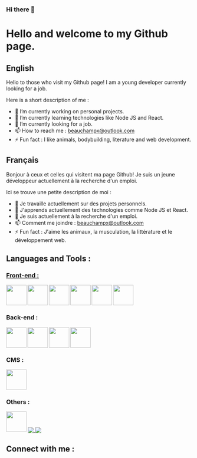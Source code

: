 ### Hi there 👋

<h1>Hello and welcome to my Github page.</h1>

<h2>English</h2>

Hello to those who visit my Github page! I am a young developer currently looking for a job.

Here is a short description of me :

- 🔭 I’m currently working on personal projects.
- 🌱 I’m currently learning technologies like Node JS and React.
- 👯 I’m currently looking for a job.
- 📫 How to reach me : beauchampx@outlook.com
- ⚡ Fun fact : I like animals, bodybuilding, literature and web development.

<h2>Français</h2>

Bonjour à ceux et celles qui visitent ma page Github! Je suis un jeune développeur actuellement à la recherche d'un emploi.

Ici se trouve une petite description de moi :

- 🔭 Je travaille actuellement sur des projets personnels.
- 🌱 J'apprends actuellement des technologies comme Node JS et React.
- 👯 Je suis actuellement à la recherche d'un emploi.
- 📫 Comment me joindre : beauchampx@outlook.com
- ⚡ Fun fact : J'aime les animaux, la musculation, la littérature et le développement web.

<h2>Languages and Tools :</h2>
<h3 style="text-decoration: underline;">Front-end :</h3>

<img align="left" width="55px" src="https://cdn.jsdelivr.net/gh/devicons/devicon/icons/html5/html5-original.svg" />

<img align="left" width="55px" src="https://cdn.jsdelivr.net/gh/devicons/devicon/icons/css3/css3-original.svg" />

<img align="left" width="55px" src="https://cdn.jsdelivr.net/gh/devicons/devicon/icons/javascript/javascript-original.svg" />

<img align="left" width="55px" src="https://cdn.jsdelivr.net/gh/devicons/devicon/icons/sass/sass-original.svg" />

<img align="left" width="55px" src="https://cdn.jsdelivr.net/gh/devicons/devicon/icons/tailwindcss/tailwindcss-plain.svg" />

<img  width="55px" src="https://cdn.jsdelivr.net/gh/devicons/devicon/icons/bootstrap/bootstrap-original.svg" />

<h3>Back-end :</h3>

<img align="left" width="55px" src="https://cdn.jsdelivr.net/gh/devicons/devicon/icons/php/php-original.svg" />

<img align="left" width="55px" src="https://cdn.jsdelivr.net/gh/devicons/devicon/icons/mysql/mysql-original-wordmark.svg" />

<img align="left" width="55px" src="https://cdn.jsdelivr.net/gh/devicons/devicon/icons/laravel/laravel-plain.svg" />

<img width="55px" src="https://cdn.jsdelivr.net/gh/devicons/devicon/icons/composer/composer-original.svg" />

<h3>CMS :</h3>

<img width="55px" src="https://cdn.jsdelivr.net/gh/devicons/devicon/icons/wordpress/wordpress-plain.svg" />

<h3>Others :</h3>

<img width="55px" src="https://cdn.jsdelivr.net/gh/devicons/devicon/icons/git/git-original.svg" />

<a href="https://github.com/anuraghazra/github-readme-stats">
  <img align="center" src="https://github-readme-stats.vercel.app/api?username=xavierdevweb&show_icons=true&theme=radical&count_private=true&local=cn&card_width=50%" />
</a>
<a href="https://github.com/anuraghazra/github-readme-stats">
  <img align="center" src="https://github-readme-stats.vercel.app/api?username=xavierdevweb&show_icons=true&theme=radical&count_private=true&local=cn&card_width=50%" />
</a>

<h2>Connect with me :</h2>
